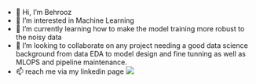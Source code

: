 - 👋 Hi, I’m Behrooz
- 👀 I’m interested in Machine Learning
- 🌱 I’m currently learning how to make the model training more robust to the noisy data
- 💞️ I’m looking to collaborate on any project needing a good data science background from data EDA to model design and fine tunning as well as MLOPS and pipeline maintenance.
- 📫 reach me via my linkedin page
[![](https://img.shields.io/badge/Linkedin-Behrooz-blue)](https://www.linkedin.com/in/behrooz-hosseini/)
<!---
Behrooz-H/Behrooz-H is a ✨ special ✨ repository because its `README.md` (this file) appears on your GitHub profile.
You can click the Preview link to take a look at your changes.
--->
